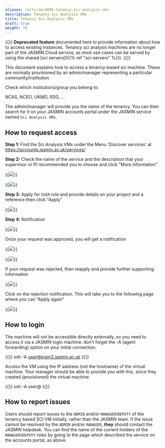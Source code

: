 ```yaml
---
aliases: /article/4805-tenancy-sci-analysis-vms
description: Tenancy-Sci Analysis VMs
title: Tenancy Sci Analysis VMs
draft: true
weight: 70
---
```


{{<alert alert-type="danger">}}
**Deprecated feature** documented here to provide information about how to access existing instances.
Tenancy sci analysis machines are no longer part of the JASMIN Cloud service, as most use cases can be
served by using the shared [sci servers]({{% ref "sci-servers" %}}).
{{</alert>}}

This document explains how to access a tenancy-based sci machine. These are
normally provisioned by an admin/manager representing a particular community/institution.

Check which institutions/group you belong to:

NCAS, NCEO, UKMO, RSG, ...

The admin/manager will provide you the name of the tenancy.
You can then search for it on your JASMIN accounts portal under the JASMIN
service named `Sci Analysis VMs`.

## How to request access

**Step 1:** Find the Sci Analysis VMs under the Menu 'Discover services' at https://accounts.jasmin.ac.uk/services/

**Step 2:** Check the name of the service and the description that your supervisor
or PI recommended you to choose and click "More information"

{{<image src="img/docs/tenancy-sci-analysis-vms/file-EUW05EGJj3.png" caption="Locate the correct service" >}}

{{<image src="img/docs/tenancy-sci-analysis-vms/file-pyW8yyQboJ.png" caption="Click +Apply" >}}

**Step 3:** Apply for `USER` role and provide details on your project and a
reference then click "Apply"

{{<image src="img/docs/tenancy-sci-analysis-vms/file-QyGyIDjEcM.png" caption="Apply for USER role" >}}

**Step 4:** Notification

{{<image src="img/docs/tenancy-sci-analysis-vms/file-pY8gr70WNK.png" caption="Status PENDING" >}}

Once your request was approved, you will get a notification

{{<image src="img/docs/tenancy-sci-analysis-vms/file-j2xhRrluyc.png" caption="Notification" >}}

{{<image src="img/docs/tenancy-sci-analysis-vms/file-BLPGdEfAD5.png" caption="Status updated to ACTIVE" >}}

If your request was rejected, then reapply and provide further supporting
information

{{<image src="img/docs/tenancy-sci-analysis-vms/file-un7XlTQ5JU.png" caption="Rejected: further info requested" >}}

Click on the rejection notification. This will take you to the following page
where you can "Apply again"

{{<image src="img/docs/tenancy-sci-analysis-vms/file-jtLIeTwWez.png" caption="Request for further detail" >}}

## How to login

The machine will not be accessible directly externally, so you need to access it via a JASMIN login machine: don't forget the -A (agent forwarding) option on your initial connection.

{{<command user="localuser" host="localhost">}}
ssh -A user@login2.jasmin.ac.uk
{{</command>}}

Access the VM using the IP address (not the hostname) of the virtual machine. Your manager should be able
to provide you with this, since they created (provisioned) the virtual machine.

{{<command user="user" host="login2.jasmin.ac.uk">}}
ssh -A user@<IP-ADDRESS-OF-VM>
{{</command>}}

## How to report issues

Users should report issues to the `ADMIN` and/or `MANAGER`/`DEPUTY` of the
tenancy based SCI VM initially, rather than the JASMIN team. If the issue cannot be
resolved by the `ADMIN` and/or `MANAGER`, **they** should contact the JASMIN helpdesk. You can find the name of the current holders of the `MANAGER`/`DEPUTY` roles by going to the page which described the service on the accounts portal, as above.
